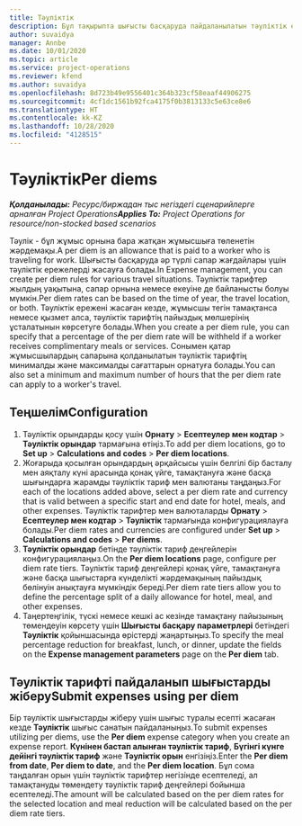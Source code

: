 ```yaml
---
title: Тәуліктік
description: Бұл тақырыпта шығысты басқаруда пайдаланылатын тәуліктік ережелер туралы ақпарат берілген.
author: suvaidya
manager: Annbe
ms.date: 10/01/2020
ms.topic: article
ms.service: project-operations
ms.reviewer: kfend
ms.author: suvaidya
ms.openlocfilehash: 8d723b49e9556401c364b323cf58eaaf44906275
ms.sourcegitcommit: 4cf1dc1561b92fca4175f0b3813133c5e63ce8e6
ms.translationtype: HT
ms.contentlocale: kk-KZ
ms.lasthandoff: 10/28/2020
ms.locfileid: "4128515"
---
```

# <a name="per-diems"></a><span data-ttu-id="61bfc-103">Тәуліктік</span><span class="sxs-lookup"><span data-stu-id="61bfc-103">Per diems</span></span>

<span data-ttu-id="61bfc-104">_**Қолданылады:** Ресурс/биржадан тыс негіздегі сценарийлерге арналған Project Operations_</span><span class="sxs-lookup"><span data-stu-id="61bfc-104">_**Applies To:** Project Operations for resource/non-stocked based scenarios_</span></span>


<span data-ttu-id="61bfc-105">Тәулік - бұл жұмыс орнына бара жатқан жұмысшыға төленетін жәрдемақы.</span><span class="sxs-lookup"><span data-stu-id="61bfc-105">A per diem is an allowance that is paid to a worker who is traveling for work.</span></span> <span data-ttu-id="61bfc-106">Шығысты басқаруда әр түрлі сапар жағдайлары үшін тәуліктік ережелерді жасауға болады.</span><span class="sxs-lookup"><span data-stu-id="61bfc-106">In Expense management, you can create per diem rules for  various travel situations.</span></span> <span data-ttu-id="61bfc-107">Тәуліктік тарифтер жылдың уақытына, сапар орнына немесе екеуіне де байланысты болуы мүмкін.</span><span class="sxs-lookup"><span data-stu-id="61bfc-107">Per diem rates can be based on the time of year, the travel location, or both.</span></span> <span data-ttu-id="61bfc-108">Тәуліктік ережені жасаған кезде, жұмысшы тегін тамақтанса немесе қызмет алса, тәуліктік тарифтің пайыздық мөлшерінің ұсталатынын көрсетуге болады.</span><span class="sxs-lookup"><span data-stu-id="61bfc-108">When you create a per diem  rule, you can specify that a percentage of the per diem rate will be withheld if a worker receives complimentary meals or services.</span></span> <span data-ttu-id="61bfc-109">Сонымен қатар жұмысшылардың сапарына қолданылатын тәуліктік тарифтің минималды және максималды сағаттарын орнатуға болады.</span><span class="sxs-lookup"><span data-stu-id="61bfc-109">You can also set a minimum and maximum number of hours that the per diem rate can apply to a worker's travel.</span></span>

## <a name="configuration"></a><span data-ttu-id="61bfc-110">Теңшелім</span><span class="sxs-lookup"><span data-stu-id="61bfc-110">Configuration</span></span> 

1. <span data-ttu-id="61bfc-111">Тәуліктік орындарды қосу үшін **Орнату** > **Есептеулер мен кодтар** > **Тәуліктік орындар** тармағына өтіңіз.</span><span class="sxs-lookup"><span data-stu-id="61bfc-111">To add per diem locations, go to **Set up** > **Calculations and codes** > **Per diem locations**.</span></span>
2. <span data-ttu-id="61bfc-112">Жоғарыда қосылған орындардың әрқайсысы үшін белгілі бір басталу мен аяқталу күні арасында қонақ үйге, тамақтануға және басқа шығындарға жарамды тәуліктік тариф мен валютаны таңдаңыз.</span><span class="sxs-lookup"><span data-stu-id="61bfc-112">For each of the locations added above, select a per diem rate and currency that is valid between a specific start and end date for hotel, meals, and other expenses.</span></span> <span data-ttu-id="61bfc-113">Тәуліктік тарифтер мен валюталарды **Орнату** > **Есептеулер мен кодтар** > **Тәуліктік** тармағында конфигурациялауға болады.</span><span class="sxs-lookup"><span data-stu-id="61bfc-113">Per diem rates and currencies are configured under **Set up** > **Calculations and codes** > **Per diems**.</span></span>
3. <span data-ttu-id="61bfc-114">**Тәуліктік орындар** бетінде тәуліктік тариф деңгейлерін конфигурациялаңыз.</span><span class="sxs-lookup"><span data-stu-id="61bfc-114">On the **Per diem locations** page, configure per diem rate tiers.</span></span> <span data-ttu-id="61bfc-115">Тәуліктік тариф деңгейлері қонақ үйге, тамақтануға және басқа шығыстарға күнделікті жәрдемақының пайыздық бөлінуін анықтауға мүмкіндік береді.</span><span class="sxs-lookup"><span data-stu-id="61bfc-115">Per diem rate tiers allow you to define the percentage split of a daily allowance for hotel, meal, and other expenses.</span></span> 
4. <span data-ttu-id="61bfc-116">Таңертеңгілік, түскі немесе кешкі ас кезінде тамақтану пайызының төмендеуін көрсету үшін **Шығысты басқару параметрлері** бетіндегі **Тәуліктік** қойыншасында өрістерді жаңартыңыз.</span><span class="sxs-lookup"><span data-stu-id="61bfc-116">To specify the meal percentage reduction for breakfast, lunch, or dinner, update the fields on the **Expense management parameters** page on the **Per diem** tab.</span></span> 
    
## <a name="submit-expenses-using-per-diem"></a><span data-ttu-id="61bfc-117">Тәуліктік тарифті пайдаланып шығыстарды жіберу</span><span class="sxs-lookup"><span data-stu-id="61bfc-117">Submit expenses using per diem</span></span>
<span data-ttu-id="61bfc-118">Бір тәуліктік шығыстарды жіберу үшін шығыс туралы есепті жасаған кезде **Тәуліктік** шығыс санатын пайдаланыңыз.</span><span class="sxs-lookup"><span data-stu-id="61bfc-118">To submit expenses utilizing per diems, use the **Per diem** expense category when you create an expense report.</span></span> <span data-ttu-id="61bfc-119">**Күнінен бастап алынған тәуліктік тариф**, **Бүгінгі күнге дейінгі тәуліктік тариф** және **Тәуліктік орын** енгізіңіз.</span><span class="sxs-lookup"><span data-stu-id="61bfc-119">Enter the **Per diem from date**, **Per diem to date**,  and the **Per diem location**.</span></span> <span data-ttu-id="61bfc-120">Бұл сома таңдалған орын үшін тәуліктік тарифтер негізінде есептеледі, ал тамақтануды төмендету тәуліктік тариф деңгейлері бойынша есептеледі.</span><span class="sxs-lookup"><span data-stu-id="61bfc-120">The amount will be calculated based on the per diem rates for the selected location and meal reduction will be calculated based on the per diem rate tiers.</span></span>
